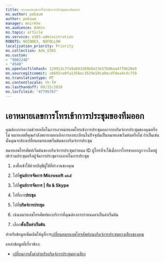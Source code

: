```yaml
---
title: เอาหมายเลขการโทรเข้าการประชุมของทีมออก
ms.author: pebaum
author: pebaum
manager: mnirkhe
ms.audience: Admin
ms.topic: article
ms.service: o365-administration
ROBOTS: NOINDEX, NOFOLLOW
localization_priority: Priority
ms.collection: Adm_O365
ms.custom:
- "9002248"
- "4540"
ms.openlocfilehash: 129913c77a9a603289b6e23e57b96aa4ff9628e9
ms.sourcegitcommit: c6692ce0fa1358ec3529e59ca0ecdfdea4cdc759
ms.translationtype: MT
ms.contentlocale: th-TH
ms.lasthandoff: 09/15/2020
ms.locfileid: "47795767"
---
```

# <a name="remove-teams-dial-in-conferencing-number"></a>เอาหมายเลขการโทรเข้าการประชุมของทีมออก

คุณต้องการความช่วยเหลือในการเอาหมายเลขโทรเข้าการประชุมออกจากบริดจ์การประชุมของคุณหรือไม่ หมายเลขที่คุณกำลังพยายามยกเลิกการลงทะเบียนในปัจจุบันเป็นหมายเลขเริ่มต้นหรือไม่ ถ้าเป็นเช่นนั้นคุณจะต้องเปลี่ยนหมายเลขเริ่มต้นของบริดจ์การประชุม

หมายเลขโทรศัพท์เริ่มต้นของบริดจ์การประชุมกำหนด ID ผู้โทรที่จะใช้เมื่อการโทรขาออกถูกวางโดยผู้เข้าร่วมประชุมหรือผู้จัดการประชุมจากภายในการประชุม

1. ลงชื่อเข้าใช้ด้วยบัญชีผู้ใช้ที่ทำงานของคุณ

2. ไปที่**ศูนย์การจัดการ Microsoft ๓๖๕**

3. ไปที่**ศูนย์การจัดการ | ทีม & Skype**

4. ไปที่การ**ประชุม**

5. ไปที่**บริดจ์การประชุม**

6. เน้นหมายเลขโทรศัพท์ของบริการที่คุณต้องการกำหนดค่าเป็นค่าเริ่มต้น

7. เลือก**ตั้งเป็นค่าเริ่มต้น**

สำหรับข้อมูลเพิ่มเติมให้ดูที่การ[เปลี่ยนหมายเลขโทรศัพท์บนบริดจ์การประชุมทางเสียงของคุณ](https://docs.microsoft.com/microsoftteams/change-the-phone-numbers-on-your-audio-conferencing-bridge)

แหล่งข้อมูลที่เกี่ยวข้อง:

- [เปลี่ยนการตั้งค่าสำหรับบริดจ์การประชุมทางเสียง](https://docs.microsoft.com/microsoftteams/change-the-settings-for-an-audio-conferencing-bridge)
